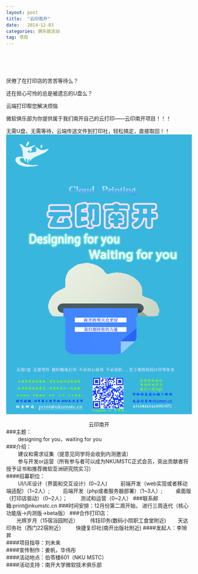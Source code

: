 ```yaml
---
layout: post
title:  "云印南开"
date:   2014-12-03
categories: 俱乐部活动
tag: 项目
---
```

<br/><br/><br/><br/>
厌倦了在打印店的苦苦等待么？<br/>

还在担心可怜的总是被遗忘的U盘么？<br/>

云端打印帮您解决烦恼<br/>

微软俱乐部为你提供属于我们南开自己的云打印——云印南开项目！！！<br/>

无需U盘，无需等待，云端传送文件到打印社，轻松搞定，直接取回！！<br/>
![云打印海报](/static/img/2014-12-03-yunyinnankai.jpg)
<center>云印南开</center>
###主题：<br/>
&#8195;&#8195;
designing for you，waiting for you<br/>
###介绍：<br/>
&#8195;&#8195;
建议和需求征集（提意见同学将会收到内测邀请）<br/>
&#8195;&#8195;
参与开发or运营（所有参与者可以成为NKUMSTC正式会员，突出贡献者将授予证书和推荐微软亚洲研究院实习）<br/>
####招募职位：<br/>
&#8195;&#8195;
UI/UE设计（界面和交互设计）(0~2人)
&#8195;&#8195;
前端开发（web实现或者移动端适配）（1~2人）;
&#8195;&#8195;
后端开发（php或者服务器部署）（1~3人）;
&#8195;&#8195;
桌面版（打印店驱动）（0~2人）；
&#8195;&#8195;
测试和运营（0~2人）
###联系邮箱:print@nkumstc.cn
###时间安排：12月份第二周开始，
	       进行三周迭代（核心功能版->内测版->beta版）
###合作打印店：<br/>
&#8195;&#8195;光辉岁月（15宿浴园附近）
&#8195;&#8195;伟钰印务(数码小院职工食堂附近)
&#8195;&#8195;天达印务社（西门22宿附近）
&#8195;&#8195;快捷复印社(南开出版社附近)
####发起人：李旭昇
<br/>
####项目指导：刘未来
<br/>
####宣传制作：姜帆，华伟彤
<br/>
####活动地点：伯苓楼601（NKU MSTC）
<br/>
####活动支持：南开大学微软技术俱乐部
<br/>
